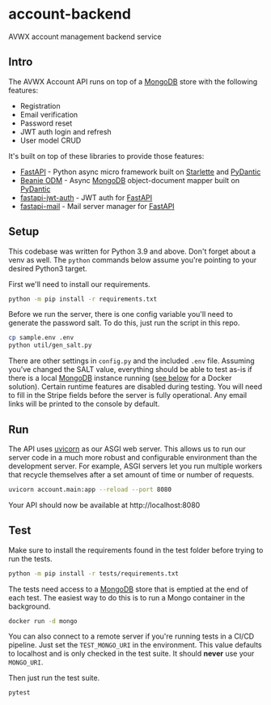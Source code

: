 # account-backend
AVWX account management backend service

## Intro

The AVWX Account API runs on top of a [MongoDB]() store with the following features:

- Registration
- Email verification
- Password reset
- JWT auth login and refresh
- User model CRUD

It's built on top of these libraries to provide those features:

- [FastAPI]() - Python async micro framework built on [Starlette]() and [PyDantic]()
- [Beanie ODM]() - Async [MongoDB]() object-document mapper built on [PyDantic]()
- [fastapi-jwt-auth]() - JWT auth for [FastAPI]()
- [fastapi-mail]() - Mail server manager for [FastAPI]()

## Setup

This codebase was written for Python 3.9 and above. Don't forget about a venv as well. The `python` commands below assume you're pointing to your desired Python3 target.

First we'll need to install our requirements.

```bash
python -m pip install -r requirements.txt
```

Before we run the server, there is one config variable you'll need to generate the password salt. To do this, just run the script in this repo.

```bash
cp sample.env .env
python util/gen_salt.py
```

There are other settings in `config.py` and the included `.env` file. Assuming you've changed the SALT value, everything should be able to test as-is if there is a local [MongoDB]() instance running ([see below](#test) for a Docker solution). Certain runtime features are disabled during testing. You will need to fill in the Stripe fields before the server is fully operational. Any email links will be printed to the console by default.

## Run

The API uses [uvicorn]() as our ASGI web server. This allows us to run our server code in a much more robust and configurable environment than the development server. For example, ASGI servers let you run multiple workers that recycle themselves after a set amount of time or number of requests.

```bash
uvicorn account.main:app --reload --port 8080
```

Your API should now be available at http://localhost:8080

## Test

Make sure to install the requirements found in the test folder before trying to run the tests.

```bash
python -m pip install -r tests/requirements.txt
```

The tests need access to a [MongoDB]() store that is emptied at the end of each test. The easiest way to do this is to run a Mongo container in the background.

```bash
docker run -d mongo
```

You can also connect to a remote server if you're running tests in a CI/CD pipeline. Just set the `TEST_MONGO_URI` in the environment. This value defaults to localhost and is only checked in the test suite. It should **never** use your `MONGO_URI`.

Then just run the test suite.

```bash
pytest
```

[MongoDB]: https://www.mongodb.com "MongoDB NoSQL homepage"
[FastAPI]: https://fastapi.tiangolo.com "FastAPI web framework"
[Beanie ODM]: https://roman-right.github.io/beanie/ "Beanie object-document mapper"
[Starlette]: https://www.starlette.io "Starlette web framework"
[PyDantic]: https://pydantic-docs.helpmanual.io "PyDantic model validation"
[fastapi-jwt-auth]: https://github.com/IndominusByte/fastapi-jwt-auth "JWT auth for FastAPI"
[fastapi-mail]: https://github.com/sabuhish/fastapi-mail "FastAPI mail server"
[uvicorn]: https://www.uvicorn.org "Uvicorn ASGI web server"